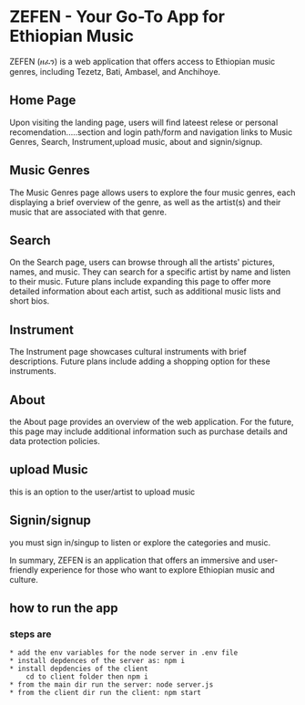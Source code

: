 # ZEFEN - Your Go-To App for Ethiopian Music

ZEFEN (ዘፈን) is a web application that offers access to Ethiopian music genres, including Tezetz, Bati, Ambasel, and Anchihoye.

## Home Page

Upon visiting the landing page, users will find lateest relese or personal recomendation.....section and login path/form and navigation links to Music Genres, Search, Instrument,upload music, about and signin/signup.

## Music Genres

The Music Genres page allows users to explore the four music genres, each displaying a brief overview of the genre, as well as the artist(s) and their music that are associated with that genre.

## Search

On the Search page, users can browse through all the artists' pictures, names, and music. They can search for a specific artist by name and listen to their music. Future plans include expanding this page to offer more detailed information about each artist, such as additional music lists and short bios.

## Instrument

The Instrument page showcases cultural instruments with brief descriptions. Future plans include adding a shopping option for these instruments.

## About

the About page provides an overview of the web application. For the future, this page may include additional information such as purchase details and data protection policies.

## upload Music

this is an option to the user/artist to upload music

## Signin/signup

you must sign in/singup to listen or explore the categories and music.

In summary, ZEFEN is an application that offers an immersive and user-friendly experience for those who want to explore Ethiopian music and culture.

## how to run the app

### steps are

    * add the env variables for the node server in .env file
    * install depdences of the server as: npm i
    * install depdencies of the client
        cd to client folder then npm i
    * from the main dir run the server: node server.js
    * from the client dir run the client: npm start
